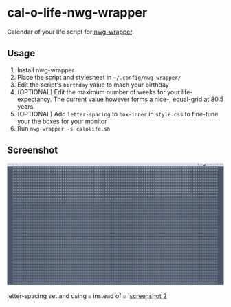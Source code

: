 # cal-o-life-nwg-wrapper
Calendar of your life script for [nwg-wrapper](https://github.com/nwg-piotr/nwg-wrapper).

## Usage
1. Install nwg-wrapper
2. Place the script and stylesheet in `~/.config/nwg-wrapper/`
3. Edit the script's `birthday` value to mach your birthday
4. (OPTIONAL) Edit the maximum number of weeks for your life-expectancy. The current value however forms a nice-, equal-grid at 80.5 years.
5. (OPTIONAL) Add `letter-spacing` to `box-inner` in `style.css` to fine-tune your the boxes for your monitor
6. Run `nwg-wrapper -s calolife.sh`

## Screenshot
![screenshot](screenshot.png)

letter-spacing set and using `☒` instead of `☑`
`[screenshot 2](screenshot2.png)
